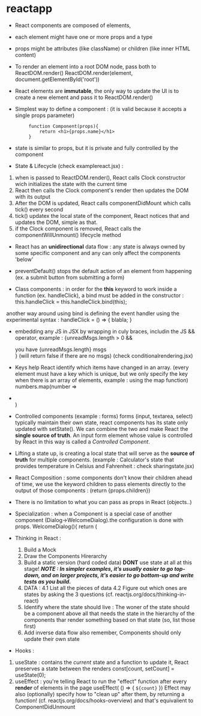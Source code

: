 # reactapp


 - React components are composed of elements,
 - each element might have one or more props and a type
 - props might be attributes (like className) or children (like inner HTML content)


 - To render an element into a root DOM node, pass both to ReactDOM.render()
 ReactDOM.render(element, document.getElementById('root'))

 - React elements are **immutable**, the only way to update the UI is to create a new element and pass it to ReactDOM.render()

 - Simplest way to define a component : (it is valid because it accepts a single props parameter)

            function Component(props){
                return <h1>{props.name}</h1>
            }
- state is similar to props, but it is private and fully controlled by the component

- State & Lifecycle (check examplereact.jsx) :
 1. when <Clock/> is passed to ReactDOM.render(), React calls Clock constructor wich initializes the state with the current time
 2. React then calls the Clock component's render then updates the DOM with its output
 3. After the DOM is updated, React calls componentDidMount which calls tick() every second
 4. tick() updatex the local state of the component, React notices that and updates the DOM, simple as that.
 5. if the Clock component is removed, React calls the componentWillUnmount() lifecycle method

 -  React has an **unidirectional** data flow : any state is always owned by some specific component and any can only affect the components 'below'
 
 - preventDefault() stops the default action of an element from happening (ex. a submit button from submitting a form)

 - Class components : in order for the **this** keyword to work inside a function (ex. handleClick), a bind must be added in the constructor :
 this.handleClick = this.handleClick.bind(this);

 another way around using bind is defining the event handler using the experimental syntax : 
        handleClick = () => { blabla; }

- embedding any JS in JSX by wrapping in culy braces, includin the JS && operator, example :
{unreadMsgs.length > 0 && <div>you have {unreadMsgs.length} msgs</div>}
(will return false if there are no msgs) 
(check conditionalrendering.jsx)

- Keys help React identify which items have changed in an array. (every element must have a key which is unique, but we only specify the key when there is an array of elements, example : using the map function)
numbers.map(number => <li key={number.toString()}></li>)

- Controlled components (example : forms)
forms (input, textarea, select) typically maintain their own state, react components has its state only updated with setState(). We can combine the two and make React the **single source of truth**. An input form element whose value is controlled by React in this way is called a *Controlled Component*.

- Lifting a state up, is creating a local state that will serve as the **source of truth** for multiple components. (example : Calculator's state that provides temperature in Celsius and Fahrenheit : check sharingstate.jsx)

- React Composition :
some components don't know their children ahead of time, we use the keyword children to pass elements directly to the output of those components : (return  {props.children})

- There is no limitation to what you can pass as props in React (objects..)

- Specialization : when a Component is a special case of another component (Dialog->WelcomeDialog).the configuration is done with props.
WelcomeDialog(){
    return (<Dialog title='' message='' prop3=''>)
    }
- Thinking in React : 
    1. Build a Mock 
    2. Draw the Components Hirerarchy
    3. Build a static version (hard coded data) **DONT** use state at all at this stage!
    ***NOTE : In simpler examples, it’s usually easier to go top-down, and on larger projects, it’s easier to go bottom-up and write tests as you build.***
    4. DATA :
        4.1 List all the pieces of data
        4.2 Figure out which ones are states by asking the 3 questions (cf. reactjs.org/docs/thinking-in-react)
    5. Identify where the state should live : The woner of the state should be a component above all that needs the state in the hierarchy of the components thar render something based on that state (so, list those first)
    6. Add inverse data flow
    also remember, Components should only update their own state
- Hooks : 
1. useState : contains the *current* state and a function to update it, React preserves a state between the renders
    const[count, setCount] = useState(0);
2. useEffect : you're telling React to run the "effect" function after every **render** of elements in the page
    useEffect( () => { `${count}` })
Effect may also (optionally) specify how to "clean up" after them, by returning a function! (cf. reactjs.org/docs/hooks-overview) and that's equivalient to ComponentDidUnmount
